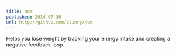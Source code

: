```yaml
---
title: nom
published: 2014-07-30
url: http://github.com/blinry/nom
---
```


Helps you lose weight by tracking your energy intake and creating a negative feedback loop.
